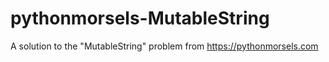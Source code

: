 # pythonmorsels-MutableString
A solution to the "MutableString" problem from https://pythonmorsels.com
